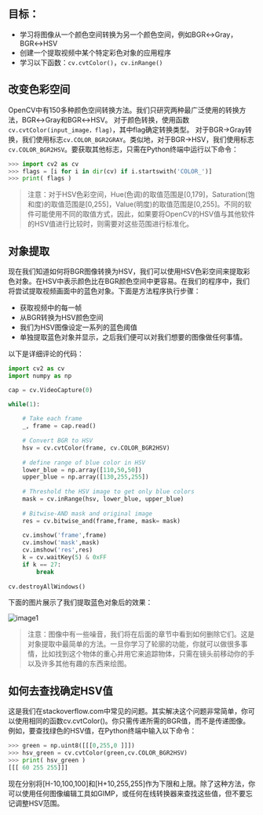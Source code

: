 ## 目标：
- 学习将图像从一个颜色空间转换为另一个颜色空间，例如BGR↔Gray，BGR↔HSV
- 创建一个提取视频中某个特定彩色对象的应用程序
- 学习以下函数：`cv.cvtColor()`，`cv.inRange()`
    
## 改变色彩空间
OpenCV中有150多种颜色空间转换方法。我们只研究两种最广泛使用的转换方法，BGR↔Gray和BGR↔HSV。
对于颜色转换，使用函数`cv.cvtColor(input_image，flag)`，其中flag确定转换类型。
对于BGR→Gray转换，我们使用标志`cv.COLOR_BGR2GRAY`。类似地，对于BGR→HSV，我们使用标志`cv.COLOR_BGR2HSV`。要获取其他标志，只需在Python终端中运行以下命令：

```python
>>> import cv2 as cv
>>> flags = [i for i in dir(cv) if i.startswith('COLOR_')]
>>> print( flags )
```

> 注意：对于HSV色彩空间，Hue(色调)的取值范围是[0,179]，Saturation(饱和度)的取值范围是[0,255]，Value(明度)的取值范围是[0,255]。不同的软件可能使用不同的取值方式，因此，如果要将OpenCV的HSV值与其他软件的HSV值进行比较时，则需要对这些范围进行标准化。

## 对象提取
现在我们知道如何将BGR图像转换为HSV，我们可以使用HSV色彩空间来提取彩色对象。在HSV中表示颜色比在BGR颜色空间中更容易。在我们的程序中，我们将尝试提取视频画面中的蓝色对象。下面是方法程序执行步骤：

- 获取视频中的每一帧
- 从BGR转换为HSV颜色空间
- 我们为HSV图像设定一系列的蓝色阈值
- 单独提取蓝色对象并显示，之后我们便可以对我们想要的图像做任何事情。

以下是详细评论的代码：

```python
import cv2 as cv
import numpy as np

cap = cv.VideoCapture(0)

while(1):
    
    # Take each frame
    _, frame = cap.read()
    
    # Convert BGR to HSV
    hsv = cv.cvtColor(frame, cv.COLOR_BGR2HSV)
    
    # define range of blue color in HSV
    lower_blue = np.array([110,50,50])
    upper_blue = np.array([130,255,255])
    
    # Threshold the HSV image to get only blue colors
    mask = cv.inRange(hsv, lower_blue, upper_blue)
    
    # Bitwise-AND mask and original image
    res = cv.bitwise_and(frame,frame, mask= mask)
    
    cv.imshow('frame',frame)
    cv.imshow('mask',mask)
    cv.imshow('res',res)
    k = cv.waitKey(5) & 0xFF
    if k == 27:
        break
        
cv.destroyAllWindows()
```

下面的图片展示了我们提取蓝色对象后的效果：

![image1](https://docs.opencv.org/4.0.0/frame.jpg)

> 注意：图像中有一些噪音，我们将在后面的章节中看到如何删除它们。这是对象提取中最简单的方法。一旦你学习了轮廓的功能，你就可以做很多事情，比如找到这个物体的重心并用它来追踪物体，只需在镜头前移动你的手以及许多其他有趣的东西来绘图。

## 如何去查找确定HSV值
这是我们在stackoverflow.com中常见的问题。其实解决这个问题非常简单，你可以使用相同的函数cv.cvtColor()。你只需传递所需的BGR值，而不是传递图像。例如，要查找绿色的HSV值，在Python终端中输入以下命令：

```python
>>> green = np.uint8([[[0,255,0 ]]])
>>> hsv_green = cv.cvtColor(green,cv.COLOR_BGR2HSV)
>>> print( hsv_green )
[[[ 60 255 255]]]
```

现在分别将[H-10,100,100]和[H+10,255,255]作为下限和上限。除了这种方法，你可以使用任何图像编辑工具如GIMP，或任何在线转换器来查找这些值，但不要忘记调整HSV范围。